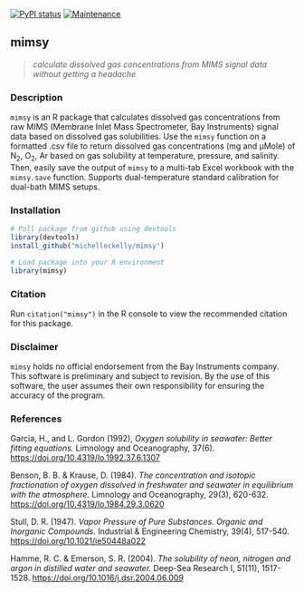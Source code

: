 [![PyPI status](https://img.shields.io/pypi/status/ansicolortags.svg)](https://GitHub.com/michelleckelly/mimsy/)
[![Maintenance](https://img.shields.io/badge/Maintained%3F-yes-green.svg)](https://GitHub.com/michelleckelly/mimsy/graphs/commit-activity)

## mimsy
>_calculate dissolved gas concentrations from MIMS signal data without getting a headache_

### Description  
`mimsy` is an R package that calculates dissolved gas concentrations from raw MIMS (Membrane Inlet Mass Spectrometer, Bay Instruments) signal data based on dissolved gas solubilities. Use the `mimsy` function on a formatted .csv file to return dissolved gas concentrations (mg and μMole) of N<sub>2</sub>, O<sub>2</sub>, Ar based on gas solubility at temperature, pressure, and salinity. Then, easily save the output of `mimsy` to a multi-tab Excel workbook with the `mimsy.save` function. Supports dual-temperature standard calibration for dual-bath MIMS setups.

### Installation  

```R
# Pull package from github using devtools
library(devtools)
install_github("michelleckelly/mimsy")

# Load package into your R environment
library(mimsy)
```

### Citation
Run `citation("mimsy")` in the R console to view the recommended citation for this package.

### Disclaimer
`mimsy` holds no official endorsement from the Bay Instruments company. This software is preliminary and subject to revision. By the use of this software, the user assumes their own responsibility for ensuring the accuracy of the program. 

### References
Garcia, H., and L. Gordon (1992), _Oxygen solubility in seawater: Better fitting
equations._ Limnology and Oceanography, 37(6). https://doi.org/10.4319/lo.1992.37.6.1307

Benson, B. B. & Krause, D. (1984). _The concentration and isotopic
fractionation of oxygen dissolved in freshwater and seawater in equilibrium
with the atmosphere._ Limnology and Oceanography, 29(3), 620-632.
https://doi.org/10.4319/lo.1984.29.3.0620

Stull, D. R. (1947). _Vapor Pressure of Pure Substances. Organic and
Inorganic Compounds._ Industrial & Engineering Chemistry, 39(4), 517-540.
https://doi.org/10.1021/ie50448a022

Hamme, R. C. & Emerson, S. R. (2004). _The solubility of neon, nitrogen and argon
in distilled water and seawater._ Deep-Sea Research I, 51(11), 1517-1528. 
https://doi.org/10.1016/j.dsr.2004.06.009
